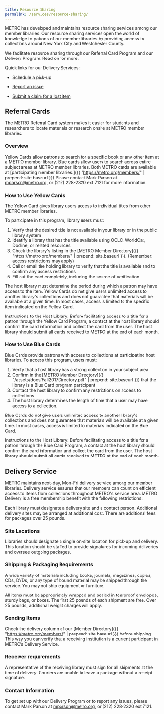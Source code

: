 ```yaml
---
title: Resource Sharing
permalink: /services/resource-sharing/
---
```



METRO has developed and maintains resource sharing services among our member libraries. Our resource sharing services open the world of knowledge to patrons of our member libraries by providing access to collections around New York City and Westchester County.

We facilitate resource sharing through our Referral Card Program and our Delivery Program. Read on for more.

Quick links for our Delivery Services:

* [Schedule a pick-up](https://order.deluxedelivery.com/login.aspx)

* [Report an issue](https://docs.google.com/forms/d/15S1FoeEHWEKjeM2mz9HRb_393NFeucDaMJoCIGgTweI/viewform?edit_requested=true)

* [Submit a claim for a lost item](https://docs.google.com/forms/d/e/1FAIpQLSccaa0esq4won1z4sVGBaW6lMO-QQal1dNd7DvHn7jOazXWFw/viewform?usp=sf_link)


## Referral Cards
The METRO Referral Card system makes it easier for students and researchers to locate materials or research onsite at METRO member libraries.

### Overview
Yellow Cards allow patrons to search for a specific book or any other item at a METRO member library. Blue cards allow users to search across entire subject areas at METRO member libraries. Both METRO cards are available at [participating member libraries.]({{ "https://metro.org/members/" | prepend: site.baseurl }}) Please contact Mark Parson at [mparson@metro.org](mailto:mparson@metro.org), or (212) 228-2320 ext 7121 for more information.  

### How to Use Yellow Cards
The Yellow Card gives library users access to individual titles from other METRO member libraries. 

To participate in this program, library users must:


  1. Verify that the desired title is not available in your library or in the public library system
  2. Identify a library that has the title available using OCLC, WorldCat, Docline, or related resources
  3. Check the library's listing in the [METRO Member Directory]({{ "https://metro.org/members/" | prepend: site.baseurl }}).
  (Remember: access restrictions may apply)
  4. Call or email the holding library to verify that the title is available and to confirm any access restrictions
  5. Fill out the card completely, including the source of verification


The host library must determine the period during which a patron may have access to the item.
Yellow Cards do not give users unlimited access to another library's collections and does not guarantee that materials will be available at a given time. In most cases, access is limited to the specific item indicated on the Yellow Card.

Instructions to the Host Library: Before facilitating access to a title for a patron through the Yellow Card Program, a contact at the host library should confirm the card information and collect the card from the user. The host library should submit all cards received to METRO at the end of each month.
 
### How to Use Blue Cards
Blue Cards provide patrons with access to collections at participating host libraries. To access this program, users must:

1. Verify that a host library has a strong collection in your subject area
2. Confirm in the [METRO Member Directory]({{ "/assets/docs/Fall2017Directory.pdf" | prepend: site.baseurl }}) that the library is a
Blue Card program participant
3. Contact the host library to confirm any restrictions on access to collections
4. The host library determines the length of time that a user may have access to a collection.

Blue Cards do not give users unlimited access to another library's collections and does not guarantee that materials will be available at a given time. In most cases, access is limited to materials indicated on the Blue Card.

Instructions to the Host Library: Before facilitating access to a title for a patron through the Blue Card Program, a contact at the host library should confirm the card information and collect the card from the user. The host library should submit all cards received to METRO at the end of each month.
 
## Delivery Service
METRO maintains next-day, Mon-Fri delivery service among our member libraries. Delivery service ensures that our members can count on
efficient access to items from collections throughout METRO's service area. METRO Delivery is a free membership benefit with the
following restrictions:

Each library must designate a delivery site and a contact person. Additional delivery sites may be arranged at additional cost. There are additional fees for packages over 25 pounds. 

### Site Locations 
Libraries should designate a single on-site location for pick-up and delivery. This location should be staffed to provide signatures for
incoming deliveries and oversee outgoing packages.

### Shipping & Packaging Requirements
A wide variety of materials including books, journals, magazines, copies, CDs, DVDs, or any type of bound material may be shipped through the service. You may not ship equipment or furniture. 

All items must be appropriately wrapped and sealed in tearproof envelopes, sturdy bags, or boxes. The first 25 pounds of each shipment are free. Over 25 pounds, additional weight charges will apply.

### Sending Items
Check the delivery column of our [Member Directory]({{ "https://metro.org/members/" | prepend: site.baseurl }}) before shipping. This way you can verify that a receiving institution is a current participant in METRO’s Delivery Service.

### Receiver requirements
A representative of the receiving library must sign for all shipments at the time of delivery. Couriers are unable to leave a package without a receipt signature. 

### Contact Information
To get set up with our Delivery Program or to report any issues, please contact Mark Parson at [mparson@metro.org](mailto:mparson@metro.org), or (212) 228-2320 ext 7121.
